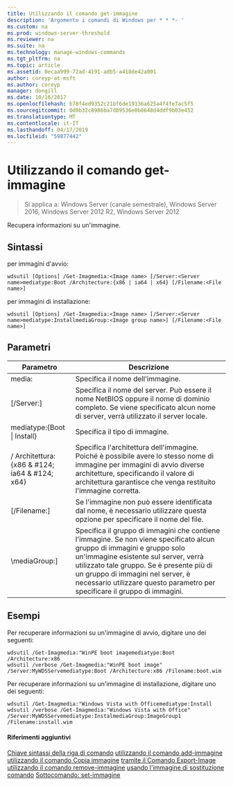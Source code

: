 ```yaml
---
title: Utilizzando il comando get-immagine
description: 'Argomento i comandi di Windows per * * *- '
ms.custom: na
ms.prod: windows-server-threshold
ms.reviewer: na
ms.suite: na
ms.technology: manage-windows-commands
ms.tgt_pltfrm: na
ms.topic: article
ms.assetid: 0ecaa999-72ad-4191-adb5-a418de42a001
author: coreyp-at-msft
ms.author: coreyp
manager: dongill
ms.date: 10/16/2017
ms.openlocfilehash: b78f4ed9352c21bf6de19136a625a4f4fe7ac5f5
ms.sourcegitcommit: 0d0b32c8986ba7db9536e0b8648d4ddf9b03e452
ms.translationtype: MT
ms.contentlocale: it-IT
ms.lasthandoff: 04/17/2019
ms.locfileid: "59877442"
---
```

# <a name="using-the-get-image-command"></a>Utilizzando il comando get-immagine

>Si applica a: Windows Server (canale semestrale), Windows Server 2016, Windows Server 2012 R2, Windows Server 2012

Recupera informazioni su un'immagine.
## <a name="syntax"></a>Sintassi
per immagini d'avvio:
```
wdsutil [Options] /Get-Imagmedia:<Image name> [/Server:<Server name>mediatype:Boot /Architecture:{x86 | ia64 | x64} [/Filename:<File name>]
```
per immagini di installazione:
```
wdsutil [Options] /Get-Imagmedia:<Image name> [/Server:<Server name>mediatype:InstallmediaGroup:<Image group name>] [/Filename:<File name>]
```
## <a name="parameters"></a>Parametri
|Parametro|Descrizione|
|-------|--------|
media:<Image name>|Specifica il nome dell'immagine.|
|[/Server:<Server name>]|Specifica il nome del server. Può essere il nome NetBIOS oppure il nome di dominio completo. Se viene specificato alcun nome di server, verrà utilizzato il server locale.|
mediatype:{Boot &#124; Install}|Specifica il tipo di immagine.|
|/ Architettura: {x86 & #124; ia64 & #124; x64}|Specifica l'architettura dell'immagine. Poiché è possibile avere lo stesso nome di immagine per immagini di avvio diverse architetture, specificando il valore di architettura garantisce che venga restituito l'immagine corretta.|
|[/Filename:<File name>]|Se l'immagine non può essere identificata dal nome, è necessario utilizzare questa opzione per specificare il nome del file.|
|\mediaGroup:<Image group name>]|Specifica il gruppo di immagini che contiene l'immagine. Se non viene specificato alcun gruppo di immagini e gruppo solo un'immagine esistente sul server, verrà utilizzato tale gruppo. Se è presente più di un gruppo di immagini nel server, è necessario utilizzare questo parametro per specificare il gruppo di immagini.|
## <a name="BKMK_examples"></a>Esempi
Per recuperare informazioni su un'immagine di avvio, digitare uno dei seguenti:
```
wdsutil /Get-Imagmedia:"WinPE boot imagemediatype:Boot /Architecture:x86
wdsutil /verbose /Get-Imagmedia:"WinPE boot image" /Server:MyWDSServemediatype:Boot /Architecture:x86 /Filename:boot.wim
```
Per recuperare informazioni su un'immagine di installazione, digitare uno dei seguenti:
```
wdsutil /Get-Imagmedia:"Windows Vista with Officemediatype:Install
wdsutil /verbose /Get-Imagmedia:"Windows Vista with Office" /Server:MyWDSServemediatype:InstalmediaGroup:ImageGroup1 /Filename:install.wim
```
#### <a name="additional-references"></a>Riferimenti aggiuntivi
[Chiave sintassi della riga di comando](command-line-syntax-key.md)
[utilizzando il comando add-immagine](using-the-add-image-command.md)
[utilizzando il comando Copia immagine](using-the-copy-image-command.md)
[tramite il Comando Export-Image](using-the-export-image-command.md)
[utilizzando il comando remove-immagine](using-the-remove-image-command.md)
[usando l'immagine di sostituzione comando](using-the-replace-image-command.md) 
 [Sottocomando: set-immagine](subcommand-set-image.md)
